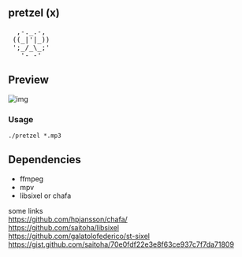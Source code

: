 ## pretzel (x)
<pre>
  ,-._.-, 
 ((_|'|_))
 ';_/_\_;'
   '- -'  
</pre>

## Preview 
![img](https://user-images.githubusercontent.com/58134273/155887369-29bb15df-e4d2-420c-bce2-d2fc6deacbea.gif)

### Usage
`./pretzel *.mp3`

## Dependencies
- ffmpeg </br>
- mpv </br>
- libsixel or chafa </br>

some links </br>
https://github.com/hpjansson/chafa/ </br>
https://github.com/saitoha/libsixel </br>
https://github.com/galatolofederico/st-sixel </br>
https://gist.github.com/saitoha/70e0fdf22e3e8f63ce937c7f7da71809 </br>
